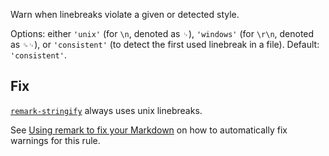 Warn when linebreaks violate a given or detected style.

  Options: either `'unix'` (for `\n`, denoted as `␊`), `'windows'` (for `\r\n`,
  denoted as `␍␊`), or `'consistent'` (to detect the first used linebreak in
  a file).  Default: `'consistent'`.

  ## Fix

  [`remark-stringify`](https://github.com/remarkjs/remark/tree/HEAD/packages/remark-stringify)
  always uses unix linebreaks.

  See [Using remark to fix your Markdown](https://github.com/remarkjs/remark-lint#using-remark-to-fix-your-markdown)
  on how to automatically fix warnings for this rule.